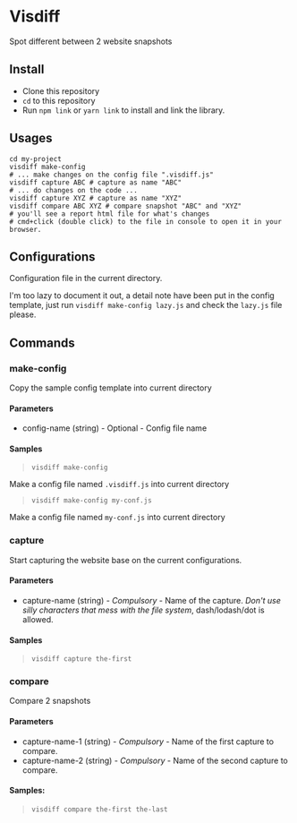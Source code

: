 # Visdiff

Spot different between 2 website snapshots

## Install
- Clone this repository
- `cd` to this repository
- Run `npm link` or `yarn link` to install and link the library.

## Usages

```
cd my-project
visdiff make-config
# ... make changes on the config file ".visdiff.js"
visdiff capture ABC # capture as name "ABC"
# ... do changes on the code ...
visdiff capture XYZ # capture as name "XYZ"
visdiff compare ABC XYZ # compare snapshot "ABC" and "XYZ"
# you'll see a report html file for what's changes
# cmd+click (double click) to the file in console to open it in your browser.

```

## Configurations

Configuration file in the current directory.

I'm too lazy to document it out, a detail note have been put in the config template, just run `visdiff make-config lazy.js` and check the `lazy.js` file please.

## Commands

### make-config
Copy the sample config template into current directory
#### Parameters
- config-name (string) - Optional - Config file name

#### Samples
> `visdiff make-config`

Make a config file named `.visdiff.js` into current directory

> `visdiff make-config my-conf.js`

Make a config file named `my-conf.js` into current directory


### capture
Start capturing the website base on the current configurations.

#### Parameters
- capture-name (string) - *Compulsory* - Name of the capture. *Don't use silly characters that mess with the file system*, dash/lodash/dot is allowed.

#### Samples
> `visdiff capture the-first`


### compare
Compare 2 snapshots

#### Parameters
- capture-name-1 (string) - *Compulsory* - Name of the first capture to compare.
- capture-name-2 (string) - *Compulsory* - Name of the second capture to compare.

#### Samples:
> `visdiff compare the-first the-last` 
 

